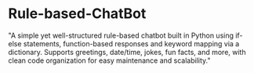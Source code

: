 # Rule-based-ChatBot
"A simple yet well-structured rule-based chatbot built in Python using if-else statements, function-based responses and keyword mapping via a dictionary. Supports greetings, date/time, jokes, fun facts, and more, with clean code organization for easy maintenance and scalability."

